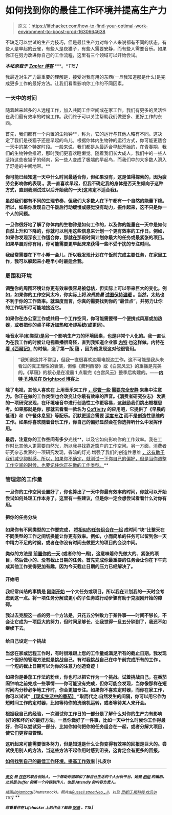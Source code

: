 # 如何找到你的最佳工作环境并提高生产力

> 原文：<https://lifehacker.com/how-to-find-your-optimal-work-environment-to-boost-prod-1630664638>

不缺乏可以尝试的生产力技巧，但是最佳生产力对每个人来说都有不同的状态。有些人是早起的云雀，有些人是夜猫子，有些人需要安静，而有些人需要音乐。如果你正在努力改进你自己的工作流程，这里有三个领域可以开始尝试。



***本帖原载于*** [***Zapier 博客***](https://zapier.com/blog/best-work-environment-productivity/) ***。**T15】*

我最近对生产力最重要的理解是，接受对我有用的东西(一旦我知道那是什么)是完成更多工作的最好方法。让我们看看影响你工作的不同因素。

### 一天中的时间

随着越来越多的人远程工作，加入共同工作空间或在家工作，我们有更多的灵活性在我们最有效率的时候工作。我们终于可以关注帮助我们做更多、更好工作的东西。

首先，我们都有一个内置的生物钟**，称为，它的运行与其他人略有不同。这决定了我们是夜猫子还是早起的鸟儿。根据你体内生物钟的运行方式，你可能更适合一天中的某个特定时段。一般来说，我们都是从最适合早起开始的，在青春期，我们的生物钟会推迟，那时我们更喜欢睡懒觉。随着我们长大成人，我们中的一些人坚持这些夜猫子的倾向，另一些人变成了极端的早起鸟，而我们中的大多数人滑入了舒适的中间地带。**

**你可能已经知道一天中什么时间最适合你，但如果没有，这是值得探索的，因为疲劳会影响你的表现 。我一直喜欢早起，但我不确定我的身体是否天生倾向于这种方式，直到我测试过以后开始我的一天(这肯定不适合我)。**

**虽然我们都有不同的生理节奏，但我们大多数人在下午都有一个自然的能量下降。所以，如果你发现自己午饭后行动缓慢或感觉没有动力，振作起来，这不只是你一个人的问题。**

**一旦你很好地了解了你体内的生物钟是如何工作的，以及你的能量在一天中是如何自然上升和下降的，你就可以利用这些信息来计划一个更有效率的工作日。例如，如果你发现深夜工作适合你，那就在那段时间计划你最大的任务或最紧张的项目。如果早晨对你有用，你可能需要更早起床来获得一些不受干扰的专注时间。**

**我经常需要在下午小睡一会儿，所以我发现计划在午饭前完成主要任务，在家里工作，我可以躲起来小睡半小时最适合我。**

### **周围和环境**

**调整你的周围环境让你更有效率很容易被低估，但实际上可以带来巨大的变化。例如，如果你的工作空间太冷，你实际上将*浪费能量* [试图保持温暖](http://blog.bufferapp.com/how-to-optimize-your-environment-for-creativity-with-the-perfect-temperature-lighting-and-noise-levels) 。当然，太热也不利于你的工作效率。就温度而言，你真的需要找到你的“最佳点”，并努力让你的工作场所尽可能地接近它。**

**如果你在办公室工作或共用一个工作空间，你可能需要带一个便携式风扇或加热器，或者把你的桌子移近加热和冷却系统(或更远)。**

****噪音水平**(和类型)是另一个影响生产力的环境因素，也是非常个人化的。我一直认为在我工作的时候让电视重播很奇怪，直到我知道企业家 [内特](https://twitter.com/natekontny) 也这样做。内特在 [看《西厢记》](http://tldr.es/2iq) 的时候，造了第一版 [稿](https://draftin.com/) ，因为他发现这对他很管用。**

> **“我知道这并不常见，但我一直很喜欢边看电视边工作。这不可能是我从未看过的真正理性的表演，但像《费利西蒂》或《白宫风云》的重播是完美的。《草稿》的核心是在凌晨 1 点看完《白宫风云》整季后构建的。——[内特·孔特尼在 Brightpod 博客上](http://tldr.es/2iq)**

**除了电视，其他人喜欢在 上用音乐来工作 [，尽管一些](https://lifehacker.com/the-best-sounds-for-getting-work-done-5365012) [需要完全安静](http://lifehacker.com/how-do-i-choose-the-best-noise-cancelling-headphones-511026873) 来集中注意力。你正在做的工作类型也会改变让你最有效率的声音。《消费者研究杂志》 发表的一项研究发现，在环境噪音中进行创造性工作更容易，这鼓励我们跳出框框思考。如果那就是你，那就去看看一款名为 [Coffivity](http://coffitivity.com/) 的应用吧，它提供了《早晨的低语》和《午餐休息室》等配乐。沉默更适合需要 [深度专注](http://well.blogs.nytimes.com/2013/06/21/how-the-hum-of-a-coffee-shop-can-boost-creativity/) 而不是创造性思维的工作。如果你喜欢随着音乐工作，你自己的偏好显然会在你选择听什么中发挥作用。**

**最后，注意你的工作空间有多少**光线**，以及它如何影响你的工作效率。我在工作时比其他人更需要自然光，所以我寻找靠近窗户的工作空间。另一方面，消费者研究杂志发表的一项研究发现，昏暗的灯光 增强了我们的创造性思维 [，这有助于我们减少抑制感。所以，如果你不确定，就测试一下你自己的偏好，但是当你调整工作空间的时候，也要记住你正在做的工作类型。](http://www.sciencedirect.com/science/article/pii/S0272494413000261)**

### **管理您的工作量**

**一旦你的工作空间设置好了，你也算出了一天中你最有效率的时间，你就可以开始尝试如何处理工作本身了。这里有一些建议，但是你一定会想尝试看看什么对你有用。**

#### **把你的任务分块**

**如果你有不同类型的工作要完成， [将相似的任务组合在一起](http://gigaom.com/2009/09/05/how-i-work-in-chunks/) 成时间“块”比整天在不同类型的工作之间切换能让你更有效率。例如，小而简单的任务可以留到你一天中精力不足的时候，或者在你没有时间去做更大的项目的会议中间。**

**类似的方法是 [前置你的一天](https://lifehacker.com/front-load-your-work-week-to-reduce-stress-604463686) (或者你的一周)。这意味着你先做大的、紧张的项目，然后做小的、没有截止日期的任务。首先完成你最重要的任务会让你在下午完成其他工作变得更加有趣，因为今天截止日期的压力已经解决了。**

#### **开始吧**

**我经常纠结的事情是 [刚刚开始](http://blog.pickcrew.com/get-out-of-your-head-and-start-something/) 一个大任务或项目，所以我在计划我的一天时会考虑到这一点。将一项任务分解成更小的子任务或行动步骤有助于克服刚开始的障碍。**

**我过去克服这一点的另一个方法是，只花五分钟致力于某件事——时间不够长，不会让它成为一项巨大的努力，但时间足够长，让我觉得一旦五分钟到了，我还不如继续下去。**

#### **给自己设定一个挑战**

**当您在家或远程工作时，有时很难跟上您的工作量或满足所有的截止日期。我发现一个很好的管理方法就是挑战自己。有时我挑战自己在中午前完成所有的工作 。一个短的截止日期可以为你的注意力创造奇迹！**

**如果你是番茄工作法的粉丝，你也可以把它作为一个挑战。试着挑战自己，在番茄闹钟响之前完成一些事情——你可能没有完成，但你可能会发现，当你像那样在短时间内分秒必争地工作时，你会更加专注。如果你不喜欢定时器，而你在家工作，你可以试试“ [【现实生活中的番茄】](https://exist.io/blog/pomodoro/) ”取而代之:自然发生的间隔，你可以用它作为短时间工作的定时器，比如等待你的洗碗机运转，或者等待某人来开会。**

**根据我自己的经验，一次测试你工作日的一部分是了解什么对你的生产力有影响(好的和坏的)的最好方法。一旦你做好了一件事，比如一天中什么时候你工作得最好，你可以尝试另一部分，比如你如何把你的任务组合在一起，或者分解大项目，使它们更容易管理。**

**这听起来可能需要很多努力，但是知道是什么让你变得有效率的回报是巨大的。尝试使用别人的方法，当这些方法不起作用时感到沮丧，这肯定会有更多的回报。**

**[如何找到自己的最佳工作环境，提高工作效率](https://zapier.com/blog/best-work-environment-productivity/) |扎皮尔**

* * *

**[<small>*美女*</small>](https://twitter.com/bellebcooper) <small>*是*</small> [<small>*存在*</small>](https://exist.io/)<small>*的联合创始人，一个帮助你追踪和了解自己生活的个人分析平台。她是*</small> [<small>*剧组*</small>](http://pickcrew.com/) <small>*的编剧，之前是 Buffer 的第一个内容制作人，也是 Attendly 的内容负责人。*</small>**

**<small>*插画由*</small>[<small>*blambca*</small>](http://www.shutterstock.com/pic.mhtml?id=97189976&src=id)<small>*(Shutterstock)。照片由*</small>[<small>*Russell street*</small>](https://www.flickr.com/photos/russellstreet/6152654824/)<small></small>*[<small>*Neo _ II*</small>](https://www.flickr.com/photos/neo_ii/7483010074)<small>*，以及*</small> [<small>*贾斯汀·斯科特·坎贝尔*</small>](https://www.flickr.com/photos/29143375@N05/3694091475) <small>T51】</small>***

***<small>*想看看你在 Lifehacker 上的作品？邮箱*</small> [<small>*安迪*</small>](mailto:andy@lifehacker.com) <small>*。*T15】</small>***
